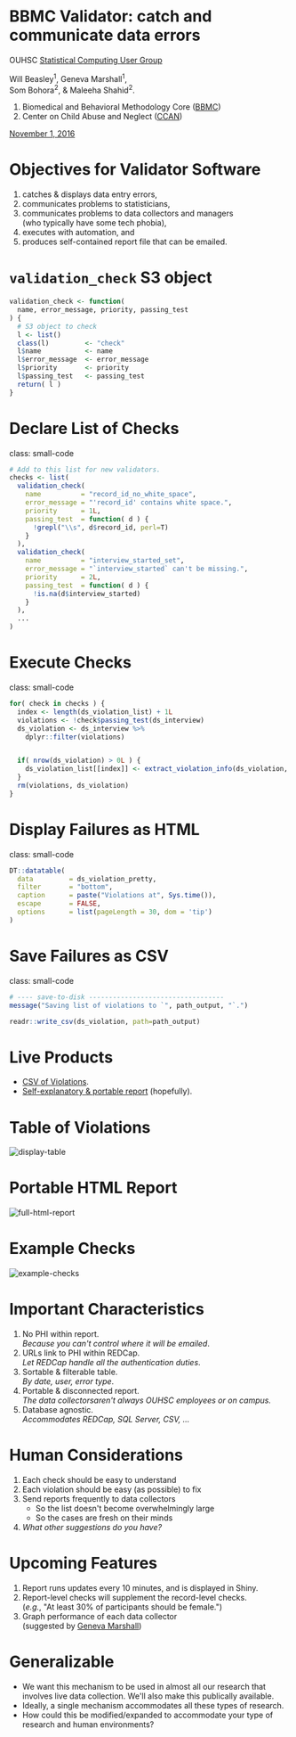 <style type="text/css">
.small-code pre code {
   font-size: 1.1em;
}
</style>



BBMC Validator: catch and communicate data errors
========================================================

OUHSC [Statistical Computing User Group](https://github.com/OuhscBbmc/StatisticalComputing)

Will Beasley<sup>1</sup>, Geneva Marshall<sup>1</sup>,<br/>Som Bohora<sup>2</sup>, & Maleeha Shahid<sup>2</sup>.


1. Biomedical and Behavioral Methodology Core ([BBMC](http://ouhsc.edu/BBMC/))
1. Center on Child Abuse and Neglect ([CCAN](https://www.oumedicine.com/department-of-pediatrics/department-sections/devbehav/center-on-child-abuse-and-neglect))

[November 1, 2016](https://github.com/OuhscBbmc/StatisticalComputing/tree/master/2016-presentations/11-november)



Objectives for Validator Software
========================================================

1. catches & displays data entry errors,
1. communicates problems to statisticians,
1. communicates problems to data collectors and managers<br/>(who typically have some tech phobia),
1. executes with automation, and
1. produces self-contained report file that can be emailed. 



`validation_check` S3 object
========================================================

```r
validation_check <- function( 
  name, error_message, priority, passing_test 
) {
  # S3 object to check
  l <- list()
  class(l)         <- "check"
  l$name           <- name
  l$error_message  <- error_message
  l$priority       <- priority
  l$passing_test   <- passing_test
  return( l )
}
```


Declare List of Checks
========================================================
class: small-code

```r
# Add to this list for new validators.
checks <- list(
  validation_check(
    name          = "record_id_no_white_space",
    error_message = "'record_id' contains white space.",
    priority      = 1L,
    passing_test  = function( d ) {
      !grepl("\\s", d$record_id, perl=T)
    }
  ),
  validation_check(
    name          = "interview_started_set",
    error_message = "`interview_started` can't be missing.",
    priority      = 2L,
    passing_test  = function( d ) {
      !is.na(d$interview_started)
    }
  ),
  ...
)
```

Execute Checks
========================================================
class: small-code

```r
for( check in checks ) {
  index <- length(ds_violation_list) + 1L
  violations <- !check$passing_test(ds_interview)
  ds_violation <- ds_interview %>%
    dplyr::filter(violations)


  if( nrow(ds_violation) > 0L ) {
    ds_violation_list[[index]] <- extract_violation_info(ds_violation, check)
  }
  rm(violations, ds_violation)
}
```

Display Failures as HTML
========================================================
class: small-code

```r
DT::datatable(
  data         = ds_violation_pretty,
  filter       = "bottom",
  caption      = paste("Violations at", Sys.time()),
  escape       = FALSE,
  options      = list(pageLength = 30, dom = 'tip')
)
```

Save Failures as CSV
========================================================
class: small-code

```r
# ---- save-to-disk ----------------------------------
message("Saving list of violations to `", path_output, "`.")

readr::write_csv(ds_violation, path=path_output)
```

Live Products
========================================================

* [CSV of Violations](https://github.com/OuhscBbmc/StatisticalComputing/blob/master/2016-presentations/11-november/survey-violation.csv).
* [Self-explanatory & portable report](https://rawgit.com/OuhscBbmc/StatisticalComputing/master/2016-presentations/11-november/survey-validation.html) (hopefully).

Table of Violations
========================================================
![display-table](images/display-table.png)

Portable HTML Report
========================================================
![full-html-report](images/full-html-report.png)


Example Checks
========================================================
![example-checks](example-checks.R)



Important Characteristics
========================================================
 
1. No PHI within report.<br/>*Because you can't control where it will be emailed*.
1. URLs link to PHI within REDCap.<br/>*Let REDCap handle all the authentication duties*.
1. Sortable & filterable table.<br/>*By date, user, error type*.
1. Portable & disconnected report.<br/>*The data collectorsaren't always OUHSC employees or on campus.*
1. Database agnostic.<br/>*Accommodates REDCap, SQL Server, CSV, ...*


Human Considerations
========================================================
1. Each check should be easy to understand
1. Each violation should be easy (as possible) to fix
1. Send reports frequently to data collectors
    * So the list doesn't become overwhelmingly large
    * So the cases are fresh on their minds
1. *What other suggestions do you have?*


Upcoming Features
========================================================
1. Report runs updates every 10 minutes, and is displayed in Shiny.
1. Report-level checks will supplement the record-level checks.<br/>(*e.g.*, "At least 30% of participants should be female.")
1. Graph performance of each data collector<br/>(suggested by [Geneva Marshall](http://ouhsc.edu/bbmc/team/))

Generalizable
========================================================
* We want this mechanism to be used in almost all our research that involves live data collection.  We'll also make this publically available.
* Ideally, a single mechanism accommodates all these types of research.
* How could this be modified/expanded to accommodate your type of research and human environments?
